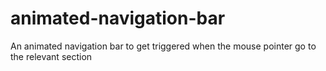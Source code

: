 # animated-navigation-bar
An animated navigation bar to get triggered when the mouse pointer go to the relevant section
